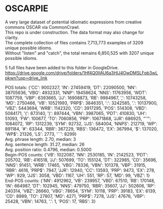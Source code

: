# OSCARPIE
A very large dataset of potential idiomatic expressions from creative commons OSCAR via CommonCrawl. </br>
This repo is under construction. The data format may also change for clarity. </br> 
The complete collection of files contains 7,713,773 examples of 3209 unique possible idioms. </br>
Without "listen" and "catch", the total remains 6,850,525 with 3207 unique possible idioms.</br>

5 full files have been added to this folder in GoogleDrive. </br>
https://drive.google.com/drive/folders/1Hf4Q0lIAU6a3HlJ4OwDMSLFqb3wLpkwn?usp=drive_link
    
POS totals: {'CC': 9002327, 'IN': 27459419, 'DT': 22090500, 'NN': 38705636, 'VBG': 4932331, 'NNP': 19458624, 'NNS': 11763956, 'WDT': 1087759, 'VBP': 6393665, 'JJ': 16908873, 'RB': 9984967, ',': 10743258, 'MD': 2750466, 'VB': 10521993, 'PRP$': 3846351, ':': 3242585, '.': 10137900, 'VBZ': 5443694, 'WRB': 1142320, 'CD': 3917295, 'POS': 514308, 'VBD': 5084171, '(': 873140, ')': 897444, 'VBN': 3987065, 'PDT': 410830, 'UH': 51093, 'FW': 100677, 'TO': 7060856, 'PRP': 10671868, 'JJR': 686925, "''": 1084072, 'RP': 1312239, 'SYM': 92732, 'JJS': 584004, 'NNPS': 212719, 'WP': 891184, '#': 63344, 'RBR': 367229, 'RBS': 136472, 'EX': 367994, '$': 137020, 'WP$': 21326, 'LS': 2773, '``': 8299}</br>
  Avg. phrase length: 2.70, median: 3</br>
  Avg. sentence length: 31.27, median: 26</br>
  Avg. position ratio: 0.4796, median: 0.5000</br>
  Begin-POS counts: {'VB': 1022087, 'NN': 2530185, 'IN': 2142523, 'PDT': 205702, 'RB': 416518, 'JJ': 507699, 'TO': 155124, 'DT': 322985, 'CD': 35696, 'NNS': 91451, 'WRB': 17465, 'VBG': 78336, 'VBN': 101378, 'VBP': 31915, 'RBR': 4616, 'PRP$': 7947, 'JJR': 12940, 'CC': 13593, 'PRP': 9473, 'EX': 278, 'WP': 929, 'JJS': 3058, 'VBD': 1167, 'UH': 551, 'RP': 57, 'MD': 99, 'VBZ': 1}</br>
  End-POS counts: {'NN': 4912962, 'VB': 239957, 'VBD': 67510, 'RB': 170148, 'IN': 664987, 'DT': 102945, 'NNS': 479750, 'RBR': 35607, 'JJ': 502606, 'RP': 240314, 'VBZ': 26660, 'VBG': 78654, 'SYM': 10118, 'PRP': 39183, 'EX': 6139, 'CD': 8989, 'TO': 27807, 'MD': 4271, 'PRP$': 7278, 'JJS': 47676, 'VBP': 25428, 'VBN': 14763, '.': 1, 'POS': 17, 'RBS': 3}
